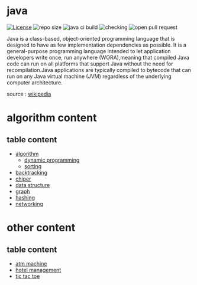 # java

[![License](https://img.shields.io/apm/l/vim-mode?color=red&style=for-the-badge)](https://github.com/kloter2surga/java/blob/main/LICENSE)
![repo size](https://img.shields.io/github/repo-size/kloter2surga/java?style=for-the-badge)
![java ci build](https://img.shields.io/github/workflow/status/kloter2surga/java/Java%20CI%20Build?label=java%20CI%20build&style=for-the-badge)
![checking](https://img.shields.io/github/checks-status/kloter2surga/java/main?style=for-the-badge)
![open pull request](https://img.shields.io/github/issues-pr/kloter2surga/java?style=for-the-badge)

Java is a class-based, object-oriented programming language that is designed to have as few implementation dependencies as possible. It is a general-purpose programming language intended to let application developers write once, run anywhere (WORA),meaning that compiled Java code can run on all platforms that support Java without the need for recompilation.Java applications are typically compiled to bytecode that can run on any Java virtual machine (JVM) regardless of the underlying computer architecture.

source : [wikipedia](<https://en.wikipedia.org/wiki/Java_(programming_language)>)

# algorithm content

## table content

- [algorithm](https://github.com/kloter2surga/java/tree/main/algo)
  - [dynamic programming](https://github.com/kloter2surga/java/tree/main/algo/dynamicProgramming)
  - [sorting](https://github.com/kloter2surga/java/tree/main/algo/sorting)
- [backtracking](https://github.com/kloter2surga/java/tree/main/backtracking)
- [chiper](https://github.com/kloter2surga/java/tree/main/chiper)
- [data structure](https://github.com/kloter2surga/java/tree/main/dataStructure)
- [graph](https://github.com/kloter2surga/java/tree/main/graph_algorithm)
- [hashing](https://github.com/kloter2surga/java/tree/main/hashing)
- [networking](https://github.com/kloter2surga/java/tree/main/networking)

# other content

## table content

- [atm machine](https://github.com/kloter2surga/java/tree/main/atmMachine)
- [hotel management](https://github.com/kloter2surga/java/tree/main/hotelManagement)
- [tic tac toe](https://github.com/kloter2surga/java/tree/main/ticTacToe)
